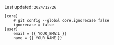 Last updated: `2024/12/26`

```
[core]
	# git config --global core.ignorecase false
	ignorecase = false
[user]
	email = {{ YOUR_EMAIL }}
	name = {{ YOUR_NAME }}
```
